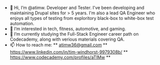 - 👋 Hi, I’m @atimw. Developer and Tester. I've been developing and maintaining Drupal sites for > 5 years. I'm also a lead QA Engineer who enjoys all types of testing from exploritory black-box to white-box test automation.
- 👀 I’m interested in tech, fitness, automotive, and gaming.
- 🌱 I’m currently studying the Full-Stack Engineer career path on Codecademy, along with verious materials covering QA.
- 📫 How to reach me: ** atimw36@gmail.com ** https://www.linkedin.com/in/tim-windhorst-9979308b/ ** https://www.codecademy.com/profiles/aTIMw **

<!---
atimw/atimw is a ✨ special ✨ repository because its `README.md` (this file) appears on your GitHub profile.
You can click the Preview link to take a look at your changes.
--->
